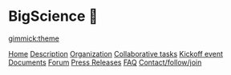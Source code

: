 <!--
  -- Name of your wiki
  -- Do NOT remove the leading `#` character.
  -->

# BigScience 🌸


<!--
  -- Default theme
  -- (Read: http://dynalon.github.io/mdwiki/#!customizing.md#Theme_chooser)
  -->

[gimmick:theme](simplex)


<!--
  -- Navigation
  -- (Read: http://dynalon.github.io/mdwiki/#!quickstart.md#Adding_a_navigation)
  -->

[Home](index.md)
[Description](pages/description.md)
[Organization](pages/organization.md)
[Collaborative tasks](pages/collaborative-tasks.md)
[Kickoff event](pages/kickoff-event.md)
[Documents](https://bit.ly/bigscience-drive)
[Forum](https://discuss.bigscience.huggingface.co)
[Press Releases](pages/media.md)
[FAQ](pages/faq.md)
[Contact/follow/join](pages/contact.md)

<!-- A more complex navigation example: ----------------------------------------

[Menu Item 1]()

  * # SubMenu Heading 1
  * [SubMenu Item 1](pages/subitem1.md)
  * [SubMenu Item 2](pages/subitem2.md)
  - - - -
  * # SubMenu Heading 2
  * [SubMenu Item 3](pages/subitem3.md)
  - - - -
  * # SubMenu Heading 3
  * [SubMenu Item 3](pages/subitem3.md)

[Menu Item 2](pages/item2.md)

[Menu Item 3](pages/item3.md)

---------------------------------------------------------------------------- -->

<!--
  -- Change the Language
  -- Could be useful when there's more than one language wiki.
  -->

<!--
[Change the Language]()

  * [English (United States)](/en_US/)
  * [English (United Kingdom)](/en_GB/)
  * [Italian](/it/)
-->

<!--
  -- Let the user choose a theme
  -- (Read: http://dynalon.github.io/mdwiki/#!quickstart.md#Adding_a_navigation)
  -->

<!--
[gimmick:themechooser](Choose theme)
-->
